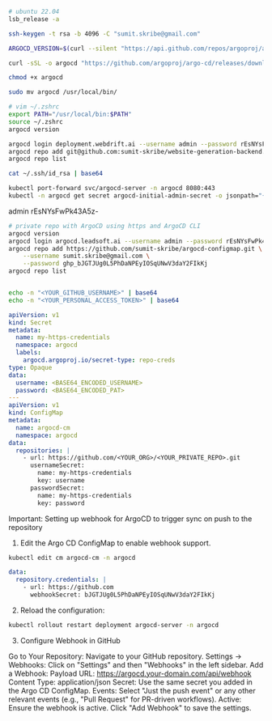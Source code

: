 ```bash
# ubuntu 22.04
lsb_release -a

ssh-keygen -t rsa -b 4096 -C "sumit.skribe@gmail.com"

ARGOCD_VERSION=$(curl --silent "https://api.github.com/repos/argoproj/argo-cd/releases/latest" | grep '"tag_name"' | sed -E 's/.*"([^"]+)".*/\1/')

curl -sSL -o argocd "https://github.com/argoproj/argo-cd/releases/download/${ARGOCD_VERSION}/argocd-linux-amd64"

chmod +x argocd

sudo mv argocd /usr/local/bin/

# vim ~/.zshrc
export PATH="/usr/local/bin:$PATH"
source ~/.zshrc
argocd version

argocd login deployment.webdrift.ai --username admin --password rEsNYsFwPk43A5z- --grpc-web
argocd repo add git@github.com:sumit-skribe/website-generation-backend.git --ssh-private-key-path ~/.ssh/id_rsa
argocd repo list

cat ~/.ssh/id_rsa | base64
```

```bash
kubectl port-forward svc/argocd-server -n argocd 8080:443
kubectl -n argocd get secret argocd-initial-admin-secret -o jsonpath="{.data.password}" | base64 -d; echo
```

admin
rEsNYsFwPk43A5z-

```bash
# private repo with ArgoCD using https and ArgoCD CLI
argocd version
argocd login argocd.leadsoft.ai --username admin --password rEsNYsFwPk43A5z- --grpc-web
argocd repo add https://github.com/sumit-skribe/argocd-configmap.git \
    --username sumit.skribe@gmail.com \
    --password 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
argocd repo list


echo -n "<YOUR_GITHUB_USERNAME>" | base64
echo -n "<YOUR_PERSONAL_ACCESS_TOKEN>" | base64
```

```yaml
apiVersion: v1
kind: Secret
metadata:
  name: my-https-credentials
  namespace: argocd
  labels:
    argocd.argoproj.io/secret-type: repo-creds
type: Opaque
data:
  username: <BASE64_ENCODED_USERNAME>
  password: <BASE64_ENCODED_PAT>
---
apiVersion: v1
kind: ConfigMap
metadata:
  name: argocd-cm
  namespace: argocd
data:
  repositories: |
    - url: https://github.com/<YOUR_ORG>/<YOUR_PRIVATE_REPO>.git
      usernameSecret:
        name: my-https-credentials
        key: username
      passwordSecret:
        name: my-https-credentials
        key: password
```

Important:
Setting up webhook for ArgoCD to trigger sync on push to the repository

1. Edit the Argo CD ConfigMap to enable webhook support.

```bash
kubectl edit cm argocd-cm -n argocd
```

```yaml
data:
  repository.credentials: |
    - url: https://github.com
      webhookSecret: bJGTJUg0L5PhDaNPEyIOSqUNwV3daY2FIkKj
```

2. Reload the configuration:

```bash
kubectl rollout restart deployment argocd-server -n argocd
```

3.  Configure Webhook in GitHub

Go to Your Repository: Navigate to your GitHub repository.
Settings → Webhooks: Click on "Settings" and then "Webhooks" in the left sidebar.
Add a Webhook:
Payload URL: https://argocd.your-domain.com/api/webhook
Content Type: application/json
Secret: Use the same secret you added in the Argo CD ConfigMap.
Events: Select "Just the push event" or any other relevant events (e.g., "Pull Request" for PR-driven workflows).
Active: Ensure the webhook is active.
Click "Add Webhook" to save the settings.
